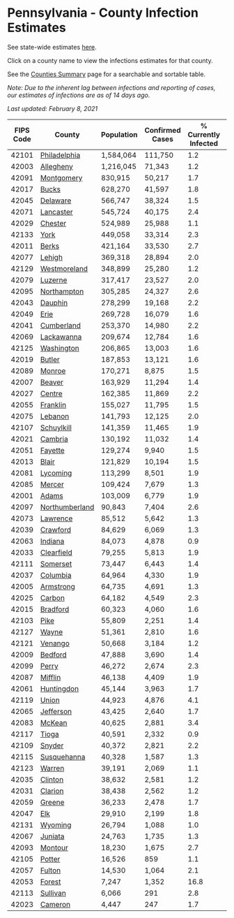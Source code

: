 # Pennsylvania - County Infection Estimates

See state-wide estimates [here](/infections/us-pa).

Click on a county name to view the infections estimates for that county.

See the [Counties Summary](/infections/summary-counties) page for a searchable and sortable table.

*Note: Due to the inherent lag between infections and reporting of cases, our estimates of infections are as of 14 days ago.*

*Last updated: February 8, 2021*

|   FIPS Code |                           County |   Population |   Confirmed Cases |   % Currently Infected |   % Total Infected |
|-------------|----------------------------------|--------------|-------------------|------------------------|--------------------|
|       42101 |     [Philadelphia](philadelphia) |    1,584,064 |           111,750 |                    1.2 |               27.2 |
|       42003 |           [Allegheny](allegheny) |    1,216,045 |            71,343 |                    1.2 |               18.6 |
|       42091 |         [Montgomery](montgomery) |      830,915 |            50,217 |                    1.7 |               21.6 |
|       42017 |                   [Bucks](bucks) |      628,270 |            41,597 |                    1.8 |               23.1 |
|       42045 |             [Delaware](delaware) |      566,747 |            38,324 |                    1.5 |               24.8 |
|       42071 |           [Lancaster](lancaster) |      545,724 |            40,175 |                    2.4 |               24.3 |
|       42029 |               [Chester](chester) |      524,989 |            25,988 |                    1.1 |               16.9 |
|       42133 |                     [York](york) |      449,058 |            33,314 |                    2.3 |               23.3 |
|       42011 |                   [Berks](berks) |      421,164 |            33,530 |                    2.7 |               28.0 |
|       42077 |                 [Lehigh](lehigh) |      369,318 |            28,894 |                    2.0 |               28.4 |
|       42129 |     [Westmoreland](westmoreland) |      348,899 |            25,280 |                    1.2 |               22.8 |
|       42079 |               [Luzerne](luzerne) |      317,417 |            23,527 |                    2.0 |               26.5 |
|       42095 |       [Northampton](northampton) |      305,285 |            24,327 |                    2.6 |               28.2 |
|       42043 |               [Dauphin](dauphin) |      278,299 |            19,168 |                    2.2 |               22.4 |
|       42049 |                     [Erie](erie) |      269,728 |            16,079 |                    1.6 |               18.5 |
|       42041 |         [Cumberland](cumberland) |      253,370 |            14,980 |                    2.2 |               18.9 |
|       42069 |         [Lackawanna](lackawanna) |      209,674 |            12,784 |                    1.6 |               21.2 |
|       42125 |         [Washington](washington) |      206,865 |            13,003 |                    1.6 |               19.4 |
|       42019 |                 [Butler](butler) |      187,853 |            13,121 |                    1.6 |               21.8 |
|       42089 |                 [Monroe](monroe) |      170,271 |             8,875 |                    1.5 |               19.6 |
|       42007 |                 [Beaver](beaver) |      163,929 |            11,294 |                    1.4 |               22.6 |
|       42027 |                 [Centre](centre) |      162,385 |            11,869 |                    2.2 |               21.7 |
|       42055 |             [Franklin](franklin) |      155,027 |            11,795 |                    1.5 |               24.7 |
|       42075 |               [Lebanon](lebanon) |      141,793 |            12,125 |                    2.0 |               28.8 |
|       42107 |         [Schuylkill](schuylkill) |      141,359 |            11,465 |                    1.9 |               26.4 |
|       42021 |               [Cambria](cambria) |      130,192 |            11,032 |                    1.4 |               26.2 |
|       42051 |               [Fayette](fayette) |      129,274 |             9,940 |                    1.5 |               24.1 |
|       42013 |                   [Blair](blair) |      121,829 |            10,194 |                    1.5 |               25.7 |
|       42081 |             [Lycoming](lycoming) |      113,299 |             8,501 |                    1.9 |               23.2 |
|       42085 |                 [Mercer](mercer) |      109,424 |             7,679 |                    1.3 |               21.9 |
|       42001 |                   [Adams](adams) |      103,009 |             6,779 |                    1.9 |               20.8 |
|       42097 | [Northumberland](northumberland) |       90,843 |             7,404 |                    2.6 |               24.6 |
|       42073 |             [Lawrence](lawrence) |       85,512 |             5,642 |                    1.3 |               20.5 |
|       42039 |             [Crawford](crawford) |       84,629 |             6,069 |                    1.3 |               22.3 |
|       42063 |               [Indiana](indiana) |       84,073 |             4,878 |                    0.9 |               18.0 |
|       42033 |         [Clearfield](clearfield) |       79,255 |             5,813 |                    1.9 |               22.6 |
|       42111 |             [Somerset](somerset) |       73,447 |             6,443 |                    1.4 |               27.4 |
|       42037 |             [Columbia](columbia) |       64,964 |             4,330 |                    1.9 |               22.4 |
|       42005 |           [Armstrong](armstrong) |       64,735 |             4,691 |                    1.3 |               22.5 |
|       42025 |                 [Carbon](carbon) |       64,182 |             4,549 |                    2.3 |               23.1 |
|       42015 |             [Bradford](bradford) |       60,323 |             4,060 |                    1.6 |               20.5 |
|       42103 |                     [Pike](pike) |       55,809 |             2,251 |                    1.4 |               16.1 |
|       42127 |                   [Wayne](wayne) |       51,361 |             2,810 |                    1.6 |               17.9 |
|       42121 |               [Venango](venango) |       50,668 |             3,184 |                    1.2 |               19.4 |
|       42009 |               [Bedford](bedford) |       47,888 |             3,690 |                    1.4 |               24.0 |
|       42099 |                   [Perry](perry) |       46,272 |             2,674 |                    2.3 |               17.9 |
|       42087 |               [Mifflin](mifflin) |       46,138 |             4,409 |                    1.9 |               29.8 |
|       42061 |         [Huntingdon](huntingdon) |       45,144 |             3,963 |                    1.7 |               27.9 |
|       42119 |                   [Union](union) |       44,923 |             4,876 |                    4.1 |               30.4 |
|       42065 |           [Jefferson](jefferson) |       43,425 |             2,640 |                    1.7 |               18.6 |
|       42083 |                 [McKean](mckean) |       40,625 |             2,881 |                    3.4 |               21.5 |
|       42117 |                   [Tioga](tioga) |       40,591 |             2,332 |                    0.9 |               17.8 |
|       42109 |                 [Snyder](snyder) |       40,372 |             2,821 |                    2.2 |               20.8 |
|       42115 |       [Susquehanna](susquehanna) |       40,328 |             1,587 |                    1.3 |               13.0 |
|       42123 |                 [Warren](warren) |       39,191 |             2,069 |                    1.1 |               16.4 |
|       42035 |               [Clinton](clinton) |       38,632 |             2,581 |                    1.2 |               21.0 |
|       42031 |               [Clarion](clarion) |       38,438 |             2,562 |                    1.2 |               20.8 |
|       42059 |                 [Greene](greene) |       36,233 |             2,478 |                    1.7 |               21.4 |
|       42047 |                       [Elk](elk) |       29,910 |             2,199 |                    1.8 |               22.5 |
|       42131 |               [Wyoming](wyoming) |       26,794 |             1,088 |                    1.0 |               12.8 |
|       42067 |               [Juniata](juniata) |       24,763 |             1,735 |                    1.3 |               23.4 |
|       42093 |               [Montour](montour) |       18,230 |             1,675 |                    2.7 |               32.8 |
|       42105 |                 [Potter](potter) |       16,526 |               859 |                    1.1 |               16.1 |
|       42057 |                 [Fulton](fulton) |       14,530 |             1,064 |                    2.1 |               22.8 |
|       42053 |                 [Forest](forest) |        7,247 |             1,352 |                   16.8 |               56.0 |
|       42113 |             [Sullivan](sullivan) |        6,066 |               291 |                    2.8 |               14.7 |
|       42023 |               [Cameron](cameron) |        4,447 |               247 |                    1.7 |               17.4 |